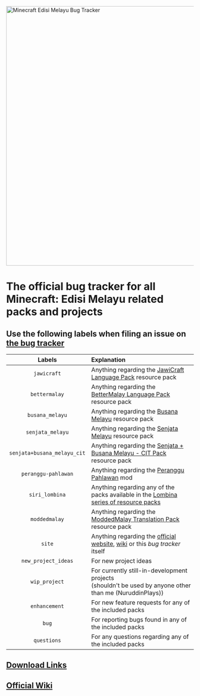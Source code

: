 <img width="2048" height="698" alt="Minecraft Edisi Melayu Bug Tracker" src="https://github.com/user-attachments/assets/e7a580e5-d331-447f-b864-d45c489b8d84" />

# The official bug tracker for all Minecraft: Edisi Melayu related packs and projects

## Use the following labels when filing an issue on [the bug tracker](https://github.com/Minecraft-EdisiMelayu/MCEM-BugTracker/issues)

| Labels | Explanation |
| :---: | :--- |
| `jawicraft` | Anything regarding the [JawiCraft Language Pack](https://modrinth.com/resourcepack/jawicraft-language-pack) resource pack |
| `bettermalay` | Anything regarding the [BetterMalay Language Pack](https://modrinth.com/resourcepack/bettermalay-language-pack) resource pack |
| `busana_melayu` | Anything regarding the [Busana Melayu](https://modrinth.com/resourcepack/busana-melayu) resource pack |
| `senjata_melayu` | Anything regarding the [Senjata Melayu](https://modrinth.com/resourcepack/senjata-melayu) resource pack |
| `senjata+busana_melayu_cit` | Anything regarding the [Senjata + Busana Melayu - CIT Pack](https://modrinth.com/resourcepack/senjata-busana-melayu-cit) resource pack |
| `peranggu-pahlawan` | Anything regarding the [Peranggu Pahlawan](https://modrinth.com/mod/peranggu-pahlawan) mod |
| `siri_lombina` | Anything regarding any of the packs available in the [Lombina series of resource packs](https://modrinth.com/resourcepacks?q=Lombina) |
| `moddedmalay` | Anything regarding the [ModdedMalay Translation Pack](https://modrinth.com/resourcepack/moddedmalay-language-pack/) resource pack |
| `site` | Anything regarding the [official website](https://bit.ly/LamanWebMCEM), [wiki](https://mcedisimelayu.gitbook.io/wiki) or this *bug tracker* itself |
| `new_project_ideas` | For new project ideas |
| `wip_project` | For currently still-in-development projects<br>(shouldn't be used by anyone other than me (NuruddinPlays)) |
| `enhancement` | For new feature requests for any of the included packs |
| `bug` | For reporting bugs found in any of the included packs |
| `questions` | For any questions regarding any of the included packs |

## [Download Links](https://mcedisimelayu.gitbook.io/wiki/english/download-pages)

## [Official Wiki](https://mcedisimelayu.gitbook.io/wiki/)
